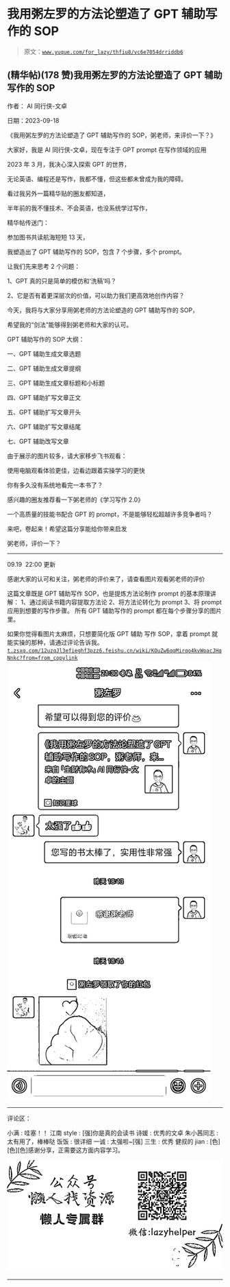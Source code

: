 # 我用粥左罗的方法论塑造了 GPT 辅助写作的 SOP

> 原文：[`www.yuque.com/for_lazy/thfiu8/vc6e7054drriddb6`](https://www.yuque.com/for_lazy/thfiu8/vc6e7054drriddb6)

## (精华帖)(178 赞)我用粥左罗的方法论塑造了 GPT 辅助写作的 SOP

作者： AI 同行侠-文卓

日期：2023-09-18

《我用粥左罗的方法论塑造了 GPT 辅助写作的 SOP，粥老师，来评价一下？》

大家好，我是 AI 同行侠-文卓，现在专注于 GPT prompt 在写作领域的应用

2023 年 3 月，我决心深入探索 GPT 的世界，

无论英语、编程还是写作，我都不懂，但这些都未曾成为我的障碍。

看过我另外一篇精华贴的圈友都知道，

半年前的我不懂技术、不会英语，也没系统学过写作，

精华帖传送门：

参加图书共读航海短短 13 天，

我塑造出了 GPT 辅助写作的 SOP，包含 7 个步骤，多个 prompt。

让我们先来思考 2 个问题：

1、GPT 真的只是简单的模仿和‘洗稿’吗？

2、它是否有着更深层次的价值，可以助力我们更高效地创作内容？

今天，我将与大家分享用粥老师的方法论塑造的 GPT 辅助写作的 SOP，

希望我的“剑法”能够得到粥老师和大家的认可。

GPT 辅助写作的 SOP 大纲：

一、GPT 辅助生成文章选题

二、GPT 辅助生成文章提纲

三、GPT 辅助生成文章标题和小标题

四、GPT 辅助扩写文章正文

五、GPT 辅助扩写文章开头

六、GPT 辅助扩写文章结尾

七、GPT 辅助改写文章

由于展示的图片较多，请大家移步飞书观看：

使用电脑观看体验更佳，边看边跟着实操学习的更快

你有多久没有系统地看完一本书了？

感兴趣的圈友推荐看一下粥老师的《学习写作 2.0》

一个高质量的技能书配合 GPT 的 prompt，不是能够轻松超越许多竞争者吗？

来吧，卷起来！希望这篇分享能给你带来启发

粥老师，评价一下？

* * *

09.19  22:00 更新

感谢大家的认可和关注，粥老师的评价来了，请查看图片观看粥老师的评价

这篇文章既是 GPT 辅助写作 SOP，也是提炼方法论制作 prompt 的基本原理讲解：
1、通过阅读书籍内容提取方法论
2、将方法论转化为 prompt
3、将 prompt 应用到想要的写作步骤。
所有 GPT 辅助写作的 prompt 都在每个步骤分享的图片里。

如果你觉得看图片太麻烦，只想要简化版 GPT 辅助 写作 SOP，拿着 prompt 就能实操的那种，请通过评论告诉我。[`t.zsxq.com/12uzqJl3e`](https://t.zsxq.com/12uzqJl3e)[`fieghf3pzz6.feishu.cn/wiki/KOuZw6qqMirqo4kvWpacJHqNnkc?from=from_copylink`](https://fieghf3pzz6.feishu.cn/wiki/KOuZw6qqMirqo4kvWpacJHqNnkc?from=from_copylink)![](img/de262f43ff64db453167f774866073e2.png)

* * *

评论区：

小满 : 哇塞！！
江南 style : [强]你是真的会读书
诗媛 : 优秀的文卓
朱小茜同志 : 太有用了，棒棒哒
饭饭 : 很详细
一诚 : 太强啦~[强]
三生 : 优秀
健叔的 jian : [色][色][色]感谢分享，正需要这方面内容学习。

![](img/1c37d505930596d12a88ab23e11aa07a.png)

* * *